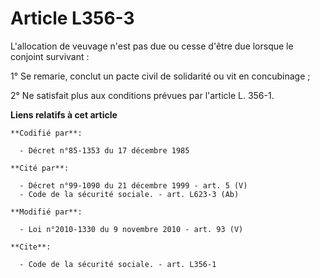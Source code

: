 # Article L356-3

L'allocation de veuvage n'est pas due ou cesse d'être due lorsque le conjoint survivant : 

1° Se remarie, conclut un pacte civil de solidarité ou vit en concubinage ; 

2° Ne satisfait plus aux conditions prévues par l'article L. 356-1.

**Liens relatifs à cet article**

	**Codifié par**:

	  - Décret n°85-1353 du 17 décembre 1985

	**Cité par**:

	  - Décret n°99-1090 du 21 décembre 1999 - art. 5 (V)
	  - Code de la sécurité sociale. - art. L623-3 (Ab)

	**Modifié par**:

	  - Loi n°2010-1330 du 9 novembre 2010 - art. 93 (V)

	**Cite**:

	  - Code de la sécurité sociale. - art. L356-1
